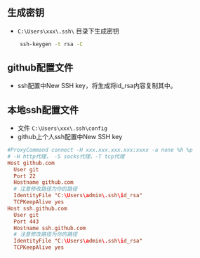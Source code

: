 # 
## 生成密钥
-  `C:\Users\xxx\.ssh\` 目录下生成密钥  
```cmd
    ssh-keygen -t rsa -C 
```
## github配置文件
- ssh配置中New SSH key，将生成将id_rsa内容复制其中。 
## 本地ssh配置文件
- 文件 `C:\Users\xxx\.ssh\config`
-  github上个人ssh配置中New SSH key
```conf
#ProxyCommand connect -H xxx.xxx.xxx.xxx:xxxx -a none %h %p
# -H http代理， -S socks代理，-T tcp代理
Host github.com
  User git
  Port 22
  Hostname github.com
  # 注意修改路径为你的路径
  IdentityFile "C:\Users\admin\.ssh\id_rsa"
  TCPKeepAlive yes
Host ssh.github.com
  User git
  Port 443
  Hostname ssh.github.com
  # 注意修改路径为你的路径
  IdentityFile "C:\Users\admin\.ssh\id_rsa"
  TCPKeepAlive yes
```